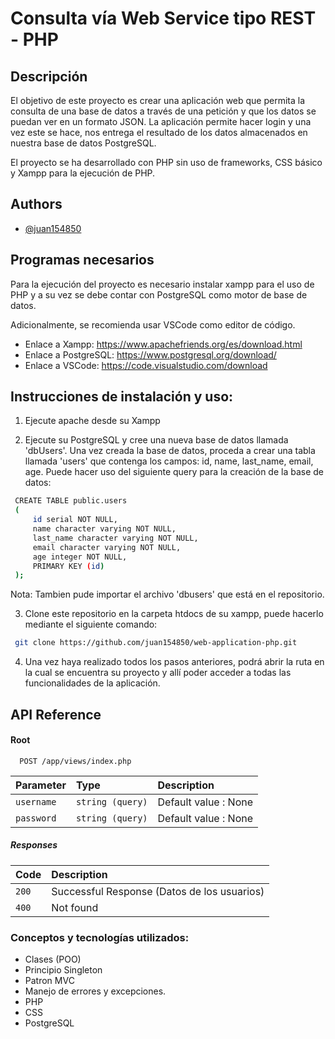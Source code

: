 # Consulta vía Web Service tipo REST - PHP

## Descripción

El objetivo de este proyecto es crear una aplicación web que permita la consulta de una base de datos a través de una petición y que los datos se puedan ver en un formato JSON. La aplicación permite hacer login y una vez este se hace, nos entrega el resultado de los datos almacenados en nuestra base de datos PostgreSQL.

El proyecto se ha desarrollado con PHP sin uso de frameworks,  CSS básico y  Xampp para la ejecución de PHP.


## Authors

- [@juan154850](https://github.com/juan154850)

## Programas necesarios

Para la ejecución del proyecto es necesario instalar xampp para el uso de PHP y a su vez se debe contar con PostgreSQL como motor de base de datos.

Adicionalmente, se recomienda usar VSCode como editor de código.

- Enlace a Xampp: https://www.apachefriends.org/es/download.html
- Enlace a PostgreSQL: https://www.postgresql.org/download/
- Enlace a VSCode: https://code.visualstudio.com/download



## Instrucciones de instalación y uso:

1. Ejecute apache desde su Xampp

2. Ejecute su PostgreSQL y cree una nueva base de datos llamada 'dbUsers'. Una vez creada la base de datos, proceda a crear una tabla llamada 'users' que contenga los campos: id, name, last_name, email, age. Puede hacer uso del siguiente query para la creación de la base de datos:

```bash
 CREATE TABLE public.users
 (
     id serial NOT NULL,
     name character varying NOT NULL,
     last_name character varying NOT NULL,
     email character varying NOT NULL,
     age integer NOT NULL,
     PRIMARY KEY (id)
 );
```
Nota: Tambien pude importar el archivo 'dbusers' que está en el repositorio.

3. Clone este repositorio en la carpeta htdocs de su xampp, puede hacerlo mediante el siguiente comando:
```bash
 git clone https://github.com/juan154850/web-application-php.git
 ```

4. Una vez haya realizado todos los pasos anteriores, podrá abrir la ruta en la cual se encuentra su proyecto y allí poder acceder a todas las funcionalidades de la aplicación.

## API Reference

#### Root

```http
  POST /app/views/index.php
```

| Parameter | Type              | Description                |
| :-------- | :-------          | :------------------------- |
| `username`    | `string (query)` | Default value : None          |
| `password`   | `string (query)` | Default value : None         |  

##### Responses

| Code       | Description                       |
| :--------  | :-------------------------------- |
| `200`      | Successful Response  (Datos de los usuarios)             |
| `400`      | Not found                |

### Conceptos y tecnologías utilizados: 

- Clases (POO)
- Principio Singleton
- Patron MVC
- Manejo de errores y excepciones.
- PHP
- CSS
- PostgreSQL

